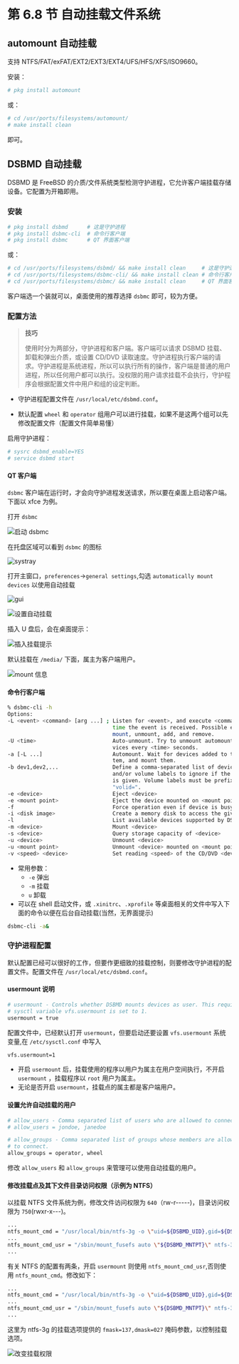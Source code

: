 # 第 6.8 节 自动挂载文件系统


## automount 自动挂载

支持 NTFS/FAT/exFAT/EXT2/EXT3/EXT4/UFS/HFS/XFS/ISO9660。

安装：

```sh
# pkg install automount
```
或：

```sh
# cd /usr/ports/filesystems/automount/
# make install clean
```

即可。

## DSBMD 自动挂载

DSBMD 是 FreeBSD 的介质/文件系统类型检测守护进程，它允许客户端挂载存储设备。它配置为开箱即用。

### 安装

```sh
# pkg install dsbmd      # 这是守护进程
# pkg install dsbmc-cli  # 命令行客户端
# pkg install dsbmc      # QT 界面客户端
```

或：

```sh
# cd /usr/ports/filesystems/dsbmd/ && make install clean 	 # 这是守护进程
# cd /usr/ports/filesystems/dsbmc-cli/ && make install clean # 命令行客户端
# cd /usr/ports/filesystems/dsbmc/ && make install clean 	 # QT 界面客户端
```

客户端选一个装就可以，桌面使用的推荐选择 `dsbmc` 即可，较为方便。

### 配置方法

>**技巧**
>
>使用时分为两部分，守护进程和客户端。客户端可以请求 DSBMD 挂载、卸载和弹出介质，或设置 CD/DVD 读取速度。守护进程执行客户端的请求。守护进程是系统进程，所以可以执行所有的操作，客户端是普通的用户进程，所以任何用户都可以执行。没权限的用户请求挂载不会执行，守护程序会根据配置文件中用户和组的设定判断。

- 守护进程配置文件在 `/usr/local/etc/dsbmd.conf`。

- 默认配置 `wheel` 和 `operator` 组用户可以进行挂载，如果不是这两个组可以先修改配置文件（配置文件简单易懂） 

启用守护进程：

```sh
# sysrc dsbmd_enable=YES
# service dsbmd start
```


#### QT 客户端

`dsbmc` 客户端在运行时，才会向守护进程发送请求，所以要在桌面上启动客户端。下面以 xfce 为例。

打开 `dsbmc`

![启动 dsbmc](../.gitbook/assets/dsbmd_dsbmc_start.png)

在托盘区域可以看到 `dsbmc` 的图标

![systray](../.gitbook/assets/dsbmd_dsbmc_systray.png)

打开主窗口，`preferences`->`general settings`,勾选 `automatically mount devices` 以使用自动挂载

![gui](../.gitbook/assets/dsbmd_dsbmc_gui.png)    

![设置自动挂载](../.gitbook/assets/dsbmd_dsbmc_options.png)

插入 U 盘后，会在桌面提示：

![插入挂载提示](../.gitbook/assets/dsbmd_dsbmc_add_tip.png)

默认挂载在 `/media/` 下面，属主为客户端用户。

![mount 信息](../.gitbook/assets/dsbmd_dsbmc_userperm.png)

#### 命令行客户端

```sh
% dsbmc-cli -h
Options:
-L <event> <command> [arg ...] ; Listen for <event>, and execute <command> every
                                 time the event is received. Possible events are
                                 mount, unmount, add, and remove.
-U <time>                        Auto-unmount. Try to unmount automounted de-
                                 vices every <time> seconds.
-a [-L ...]                      Automount. Wait for devices added to the sys-
                                 tem, and mount them.
-b dev1,dev2,...                 Define a comma-separated list of devices
                                 and/or volume labels to ignore if the -a option
                                 is given. Volume labels must be prefixed by
                                 "volid=".
-e <device>                      Eject <device>
-e <mount point>                 Eject the device mounted on <mount point>
-f                               Force operation even if device is busy.
-i <disk image>                  Create a memory disk to access the given image.
-l                               List available devices supported by DSBMD.
-m <device>                      Mount <device>
-s <device>                      Query storage capacity of <device>
-u <device>                      Unmount <device>
-u <mount point>                 Unmount <device> mounted on <mount point>
-v <speed> <device>              Set reading <speed> of the CD/DVD <device>
```

- 常用参数：
  - `-e` 弹出
  - `-m` 挂载
  - `u` 卸载
- 可以在 shell 启动文件，或 `.xinitrc`、`.xprofile` 等桌面相关的文件中写入下面的命令以便在后台自动挂载(当然，无界面提示)

```sh
dsbmc-cli -a&
```

### 守护进程配置

默认配置已经可以很好的工作，但要作更细致的挂载控制，则要修改守护进程的配置文件。配置文件在 `/usr/local/etc/dsbmd.conf`。

#### usermount 说明


```sh
# usermount - Controls whether DSBMD mounts devices as user. This requires the
# sysctl variable vfs.usermount is set to 1.
usermount = true
```

配置文件中，已经默认打开 `usermount`，但要启动还要设置 `vfs.usermount` 系统变量,在 `/etc/sysctl.conf` 中写入

```sh
vfs.usermount=1
```

- 开启 `usermount` 后，挂载使用的程序以用户为属主在用户空间执行，不开启 `usermount` ，挂载程序以 `root` 用户为属主。
- 无论是否开启 `usermount`，挂载点的属主都是客户端用户。

#### 设置允许自动挂载的用户

```sh
# allow_users - Comma separated list of users who are allowed to connect.
# allow_users = jondoe, janedoe

# allow_groups - Comma separated list of groups whose members are allowed
# to connect.
allow_groups = operator, wheel
```

修改 `allow_users` 和 `allow_groups` 来管理可以使用自动挂载的用户。

#### 修改挂载点及其下文件目录访问权限（示例为 NTFS）

以挂载 NTFS 文件系统为例，修改文件访问权限为 `640`（rw-r-----)，目录访问权限为 `750`(rwxr-x---)。 

```sh
...
ntfs_mount_cmd = "/usr/local/bin/ntfs-3g -o \"uid=${DSBMD_UID},gid=${DSBMD_GID}\" ${DSBMD_DEVICE} \"${DSBMD_MNTPT}\""
...
ntfs_mount_cmd_usr = "/sbin/mount_fusefs auto \"${DSBMD_MNTPT}\" ntfs-3g ${DSBMD_DEVICE} \"${DSBMD_MNTPT}\""
...
```

有关 NTFS 的配置有两条，开启 `usermount` 则使用 `ntfs_mount_cmd_usr`,否则使用 `ntfs_mount_cmd`。修改如下：

```sh
...
ntfs_mount_cmd = "/usr/local/bin/ntfs-3g -o \"uid=${DSBMD_UID},gid=${DSBMD_GID},fmask=137,dmask=027\" ${DSBMD_DEVICE} \"${DSBMD_MNTPT}\""
...
ntfs_mount_cmd_usr = "/sbin/mount_fusefs auto \"${DSBMD_MNTPT}\" ntfs-3g -o fmask=137,dmask=027 r${DSBMD_DEVICE} \"${DSBMD_MNTPT}\""
...
```

这里为 ntfs-3g 的挂载选项提供的 `fmask=137,dmask=027` 掩码参数，以控制挂载选项。

![改变挂载权限](../.gitbook/assetsdsbmd_customperm.png)